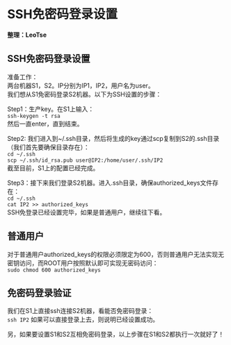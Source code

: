 # SSH免密码登录设置
__整理：LeoTse__

## SSH免密码登录设置
准备工作：  
两台机器S1，S2。IP分别为IP1，IP2，用户名为user。  
我们想从S1免密码登录S2机器。以下为SSH设置的步骤：

Step1：生产key。在S1上输入：  
`ssh-keygen -t rsa`  
然后一直enter，直到结束。

Step2: 我们进入到~/.ssh目录，然后将生成的key通过scp复制到S2的.ssh目录（我们首先要确保目录存在）：  
`cd ~/.ssh`  
`scp ~/.ssh/id_rsa.pub user@IP2:/home/user/.ssh/IP2`  
截至目前，S1上的配置已经完成。

Step3：接下来我们登录S2机器。进入.ssh目录，确保authorized_keys文件存在：  
`cd ~/.ssh`  
`cat IP2 >> authorized_keys`  
SSH免登录已经设置完毕，如果是普通用户，继续往下看。

## 普通用户
对于普通用户authorized_keys的权限必须限定为600，否则普通用户无法实现无密钥访问，而ROOT用户按照默认即可实现无密码访问：  
`sudo chmod 600 authorized_keys`  

## 免密码登录验证
我们在S1上直接ssh连接S2机器，看能否免密码登录：  
`ssh IP2`
如果可以直接登录上去，则说明已经设置成功。

另，如果要设置S1和S2互相免密码登录，以上步骤在S1和S2都执行一次就好了！